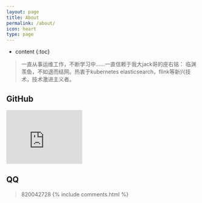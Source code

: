```yaml
---
layout: page
title: About
permalink: /about/
icon: heart
type: page
---
```


* content
{:toc}

> 一直从事运维工作，不断学习中......一直信赖于我大jack哥的座右铭： 临渊羡鱼，不如退而结网。热衷于kubernetes elasticsearch，flink等新兴技术，技术激进主义者。

## GitHub

<iframe src="https://githubbadge.appspot.com/lework?s=1" style="border: 0;height: 142px;width: 200px;overflow: hidden;" frameBorder="0"></iframe>


## QQ
> 820042728
{% include comments.html %}
